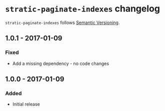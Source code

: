 # `stratic-paginate-indexes` changelog

`stratic-paginate-indexes` follows [Semantic Versioning][1].

## 1.0.1 - 2017-01-09

### Fixed

* Add a missing dependency - no code changes

## 1.0.0 - 2017-01-09

### Added

* Initial release

 [1]: http://semver.org/

